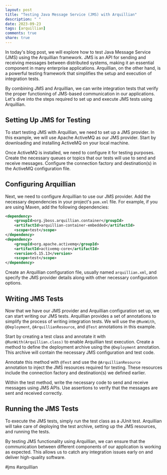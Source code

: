 ```yaml
---
layout: post
title: "Testing Java Message Service (JMS) with Arquillian"
description: " "
date: 2023-09-23
tags: [arquillian]
comments: true
share: true
---
```


In today's blog post, we will explore how to test Java Message Service (JMS) using the Arquillian framework. JMS is an API for sending and receiving messages between distributed systems, making it an essential component in many enterprise applications. Arquillian, on the other hand, is a powerful testing framework that simplifies the setup and execution of integration tests.

By combining JMS and Arquillian, we can write integration tests that verify the proper functioning of JMS-based communication in our applications. Let's dive into the steps required to set up and execute JMS tests using Arquillian.

## Setting Up JMS for Testing

To start testing JMS with Arquillian, we need to set up a JMS provider. In this example, we will use Apache ActiveMQ as our JMS provider. Start by downloading and installing ActiveMQ on your local machine.

Once ActiveMQ is installed, we need to configure it for testing purposes. Create the necessary queues or topics that our tests will use to send and receive messages. Configure the connection factory and destination(s) in the ActiveMQ configuration file.

## Configuring Arquillian

Next, we need to configure Arquillian to use our JMS provider. Add the necessary dependencies in your project's `pom.xml` file. For example, if you are using Maven, add the following dependencies:

```xml
<dependency>
    <groupId>org.jboss.arquillian.container</groupId>
    <artifactId>arquillian-container-embedded</artifactId>
    <scope>test</scope>
</dependency>
<dependency>
    <groupId>org.apache.activemq</groupId>
    <artifactId>activemq-core</artifactId>
    <version>5.15.13</version>
    <scope>test</scope>
</dependency>
```

Create an Arquillian configuration file, usually named `arquillian.xml`, and specify the JMS provider details along with other necessary configuration options.

## Writing JMS Tests

Now that we have our JMS provider and Arquillian configuration set up, we can start writing our JMS tests. Arquillian provides a set of annotations to simplify the process of writing integration tests. We will use the `@RunWith`, `@Deployment`, `@ArquillianResource`, and `@Test` annotations in this example.

Start by creating a test class and annotate it with `@RunWith(Arquillian.class)` to enable Arquillian test execution. Create a method to define the deployment archive using the `@Deployment` annotation. This archive will contain the necessary JMS configuration and test code.

Annotate this method with `@Test` and use the `@ArquillianResource` annotation to inject the JMS resources required for testing. These resources include the connection factory and destination(s) we defined earlier.

Within the test method, write the necessary code to send and receive messages using JMS APIs. Use assertions to verify that the messages are sent and received correctly.

## Running the JMS Tests

To execute the JMS tests, simply run the test class as a JUnit test. Arquillian will take care of deploying the test archive, setting up the JMS resources, and running the tests.

By testing JMS functionality using Arquillian, we can ensure that the communication between different components of our application is working as expected. This allows us to catch any integration issues early on and deliver high-quality software.

#jms #arquillian